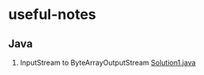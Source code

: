 # useful-notes

## Java
1. InputStream to ByteArrayOutputStream
    [Solution1.java](/java/Solution1.java)

